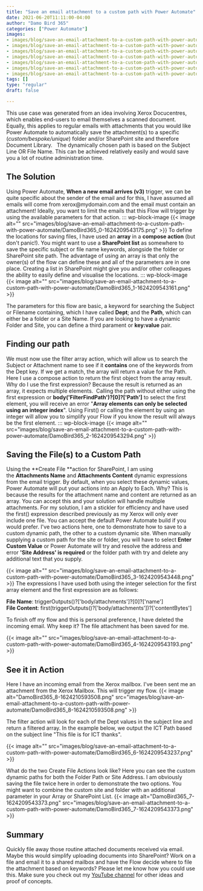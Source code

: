 ```yaml
---
title: "Save an email attachment to a custom path with Power Automate"
date: 2021-06-20T11:11:00-04:00
author: "Damo Bird 365"
categories: ["Power Automate"]
images:
- images/blog/save-an-email-attachment-to-a-custom-path-with-power-automate/DamoBird365_0-1624209543175.png
- images/blog/save-an-email-attachment-to-a-custom-path-with-power-automate/DamoBird365_1-1624209543161.png
- images/blog/save-an-email-attachment-to-a-custom-path-with-power-automate/DamoBird365_2-1624209543294.png
- images/blog/save-an-email-attachment-to-a-custom-path-with-power-automate/DamoBird365_3-1624209543448.png
- images/blog/save-an-email-attachment-to-a-custom-path-with-power-automate/DamoBird365_4-1624209543193.png
- images/blog/save-an-email-attachment-to-a-custom-path-with-power-automate/DamoBird365_8-1624210593508.png
- images/blog/save-an-email-attachment-to-a-custom-path-with-power-automate/DamoBird365_6-1624209543237.png
tags: []
type: "regular"
draft: false

---
```


This use case was generated from an idea involving Xerox Docucentres,
which enables end-users to email themselves a scanned document. Equally,
this applies to regular emails with attachments that you would like
Power Automate to automatically save the attachment(s) to a specific
(*custom/bespoke/unique*) folder and/or SharePoint site and therefore
Document Library.   The dynamically chosen path is based on the Subject
Line OR File Name. This can be achieved relatively easily and would save
you a lot of routine administration time.


## The Solution

Using Power Automate, **When a new email arrives (v3)** trigger, we can
be quite specific about the sender of the email and for this, I have
assumed all emails will come from xerox\@mydomain.com and the email must
contain an attachment! Ideally, you want to limit the emails that this
Flow will trigger by using the available parameters for that action.
::: wp-block-image
{{< image alt="" src="images/blog/save-an-email-attachment-to-a-custom-path-with-power-automate/DamoBird365_0-1624209543175.png" >}}
To define the locations for saving files, I have used an **array** in
a **compose action** (but don't panic!). You might want to use
a **SharePoint list** as somewhere to save the specific subject or file
name keywords, alongside the folder or SharePoint site path. The
advantage of using an array is that only the owner(s) of the flow can
define these and all of the parameters are in one place. Creating a list
in SharePoint might give you and/or other colleagues the ability to
easily define and visualise the locations.
::: wp-block-image
{{< image alt="" src="images/blog/save-an-email-attachment-to-a-custom-path-with-power-automate/DamoBird365_1-1624209543161.png" >}}

The parameters for this flow are basic, a keyword for searching the
Subject or Filename containing, which I have called **Dept**; and
the **Path**, which can either be a folder or a Site Name. If you are
looking to have a dynamic Folder and Site, you can define a third
parament or **key:value** pair.


## Finding our path 

We must now use the filter array action, which will allow us to search
the Subject or Attachment name to see if it **contains** one of the
keywords from the Dept key. If we get a match, the array will return a
value for the Path. Here I use a compose action to return the first
object from the array result. Why do I use the first expression? Because
the result is returned as an array, it expects multiple elements. 
Calling the path without either using the first expression
or **body('FilterFindPath')?\[0\]?\['Path'\]** to select the first
element, you will receive an error "**Array elements can only be
selected using an integer index**". Using First() or calling the element
by using an integer will allow you to simplify your Flow if you know the
result will always be the first element.
::: wp-block-image
{{< image alt="" src="images/blog/save-an-email-attachment-to-a-custom-path-with-power-automate/DamoBird365_2-1624209543294.png" >}}


## Saving the File(s) to a Custom Path
Using the **Create File **action for SharePoint, I am using
the **Attachments Name** and **Attachments Content** dynamic expressions
from the email trigger. By default, when you select these dynamic
values, Power Automate will put your actions into an Apply to Each. Why?
This is because the results for the attachment name and content are
returned as an array. You can accept this and your solution will handle
multiple attachments. For my solution, I am a stickler for efficiency
and have used the first() expression described previously as my Xerox
will only ever include one file. You can accept the default Power
Automate build if you would prefer.
I've two actions here, one to demonstrate how to save to a custom
dynamic path, the other to a custom dynamic site. When manually
supplying a custom path for the site or folder, you will have to
select **Enter Custom Value** or Power Automate will try and resolve the
address and error **'Site Address' is required** or the folder path with
try and delete any additional text that you supply.

{{< image alt="" src="images/blog/save-an-email-attachment-to-a-custom-path-with-power-automate/DamoBird365_3-1624209543448.png" >}}
The expressions I have used both using the integer selection for the
first array element and the first expression are as follows:

**File Name**: triggerOutputs()?\['body/attachments'\]?\[0\]?\['name'\]\
**File Content**:
first(triggerOutputs()?\['body/attachments'\])?\['contentBytes'\]

To finish off my flow and this is personal preference, I have deleted
the incoming email. Why keep it? The file attachment has been saved for
me.

{{< image alt="" src="images/blog/save-an-email-attachment-to-a-custom-path-with-power-automate/DamoBird365_4-1624209543193.png" >}}



## See it in Action 
Here I have an incoming email from the Xerox mailbox. I've been sent me
an attachment from the Xerox Mailbox. This will trigger my flow.
{{< image alt="DamoBird365_8-1624210593508.png" src="images/blog/save-an-email-attachment-to-a-custom-path-with-power-automate/DamoBird365_8-1624210593508.png" >}}
 

The filter action will look for each of the Dept values in the subject
line and return a filtered array. In the example below, we output the
ICT Path based on the subject line "This file is for ICT thanks".

{{< image alt="" src="images/blog/save-an-email-attachment-to-a-custom-path-with-power-automate/DamoBird365_6-1624209543237.png" >}}

What do the two Create File Actions look like? Here you can see the
custom dynamic paths for both the Folder Path or Site Address. I am
obviously saving the file twice here in order to demonstrate the two
options. You might want to combine the custom site and folder with an
additional parameter in your Array or SharePoint List.
{{< image alt="DamoBird365_7-1624209543373.png" src="images/blog/save-an-email-attachment-to-a-custom-path-with-power-automate/DamoBird365_7-1624209543373.png" >}}

## Summary

Quickly file away those routine attached documents received via email.
Maybe this would simplify uploading documents into SharePoint? Work on a
file and email it to a shared mailbox and have the Flow decide where to
file the attachment based on keywords? Please let me know how you could
use this.
Make sure you check out my [YouTube
channel](https://www.youtube.com/c/DamoBird365?sub_confirmation=1) for
other ideas and proof of concepts.
